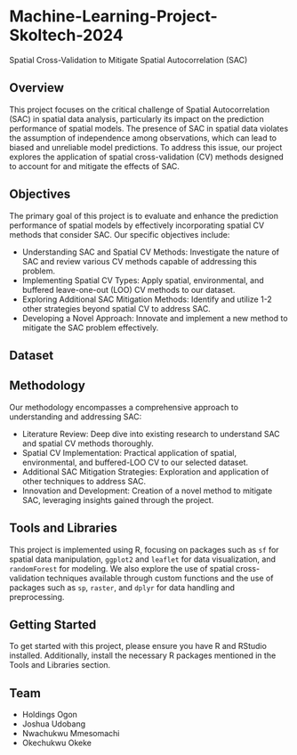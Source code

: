 # Machine-Learning-Project-Skoltech-2024
Spatial Cross-Validation to Mitigate Spatial Autocorrelation (SAC)

## Overview
This project focuses on the critical challenge of Spatial Autocorrelation (SAC) in spatial data analysis, particularly its impact on the prediction performance of spatial models. The presence of SAC in spatial data violates the assumption of independence among observations, which can lead to biased and unreliable model predictions. To address this issue, our project explores the application of spatial cross-validation (CV) methods designed to account for and mitigate the effects of SAC.

## Objectives
The primary goal of this project is to evaluate and enhance the prediction performance of spatial models by effectively incorporating spatial CV methods that consider SAC. Our specific objectives include:

- Understanding SAC and Spatial CV Methods: Investigate the nature of SAC and review various CV methods capable of addressing this problem.
- Implementing Spatial CV Types: Apply spatial, environmental, and buffered leave-one-out (LOO) CV methods to our dataset.
- Exploring Additional SAC Mitigation Methods: Identify and utilize 1-2 other strategies beyond spatial CV to address SAC.
- Developing a Novel Approach: Innovate and implement a new method to mitigate the SAC problem effectively.

## Dataset


## Methodology
Our methodology encompasses a comprehensive approach to understanding and addressing SAC:

- Literature Review: Deep dive into existing research to understand SAC and spatial CV methods thoroughly.
- Spatial CV Implementation: Practical application of spatial, environmental, and buffered-LOO CV to our selected dataset.
- Additional SAC Mitigation Strategies: Exploration and application of other techniques to address SAC.
- Innovation and Development: Creation of a novel method to mitigate SAC, leveraging insights gained through the project.

## Tools and Libraries
This project is implemented using R, focusing on packages such as `sf` for spatial data manipulation, `ggplot2` and `leaflet` for data visualization, and `randomForest` for modeling. We also explore the use of spatial cross-validation techniques available through custom functions and the use of packages such as `sp`, `raster`, and `dplyr` for data handling and preprocessing.

## Getting Started
To get started with this project, please ensure you have R and RStudio installed. Additionally, install the necessary R packages mentioned in the Tools and Libraries section.

## Team
- Holdings Ogon
- Joshua Udobang 
- Nwachukwu Mmesomachi
- Okechukwu Okeke

